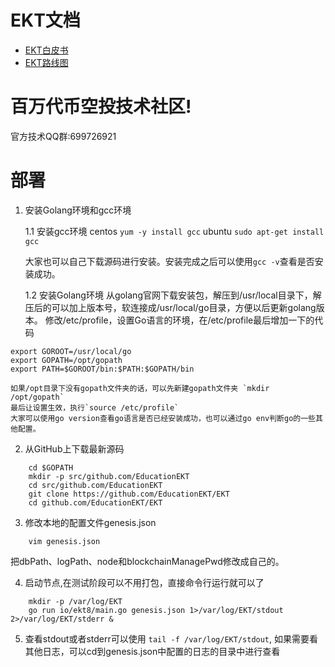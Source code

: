 # EKT文档[](https://github.com/EducationEKT/EKT/tree/master/docs)
   * [EKT白皮书](docs/whitepaper.md)
   * [EKT路线图](docs/roadmap.md)

# 百万代币空投技术社区!
官方技术QQ群:699726921


# 部署

1. 安装Golang环境和gcc环境

    1.1 安装gcc环境
	centos
		 `yum -y install gcc`
	ubuntu
		`sudo apt-get install gcc`

	大家也可以自己下载源码进行安装。安装完成之后可以使用`gcc -v`查看是否安装成功。

    1.2 安装Golang环境
	从golang官网下载安装包，解压到/usr/local目录下，解压后的可以加上版本号，软连接成/usr/local/go目录，方便以后更新golang版本。
	修改/etc/profile，设置Go语言的环境，在/etc/profile最后增加一下的代码

```
export GOROOT=/usr/local/go
export GOPATH=/opt/gopath
export PATH=$GOROOT/bin:$PATH:$GOPATH/bin
```

	如果/opt目录下没有gopath文件夹的话，可以先新建gopath文件夹 `mkdir /opt/gopath`
	最后让设置生效，执行`source /etc/profile`
	大家可以使用go version查看go语言是否已经安装成功，也可以通过go env判断go的一些其他配置。


2. 从GitHub上下载最新源码
```
    cd $GOPATH
    mkdir -p src/github.com/EducationEKT
    cd src/github.com/EducationEKT
    git clone https://github.com/EducationEKT/EKT
    cd github.com/EducationEKT/EKT
```

3. 修改本地的配置文件genesis.json
```
    vim genesis.json
```
把dbPath、logPath、node和blockchainManagePwd修改成自己的。

4. 启动节点,在测试阶段可以不用打包，直接命令行运行就可以了
```
    mkdir -p /var/log/EKT
    go run io/ekt8/main.go genesis.json 1>/var/log/EKT/stdout 2>/var/log/EKT/stderr &
```

5. 查看stdout或者stderr可以使用 `tail -f /var/log/EKT/stdout`, 如果需要看其他日志，可以cd到genesis.json中配置的日志的目录中进行查看

